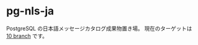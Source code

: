 # pg-nls-ja
PostgreSQL の日本語メッセージカタログ成果物置き場。
現在のターゲットは [10 branch](https://babel.postgresql.org/#t10-branch-branch) です。
